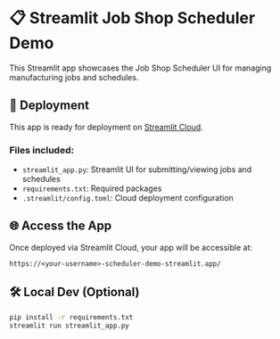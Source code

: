 
# 📋 Streamlit Job Shop Scheduler Demo

This Streamlit app showcases the Job Shop Scheduler UI for managing manufacturing jobs and schedules.

## 🚀 Deployment

This app is ready for deployment on [Streamlit Cloud](https://share.streamlit.io/).

### Files included:
- `streamlit_app.py`: Streamlit UI for submitting/viewing jobs and schedules
- `requirements.txt`: Required packages
- `.streamlit/config.toml`: Cloud deployment configuration

## 🌐 Access the App

Once deployed via Streamlit Cloud, your app will be accessible at:

```
https://<your-username>-scheduler-demo-streamlit.app/
```

## 🛠 Local Dev (Optional)

```bash
pip install -r requirements.txt
streamlit run streamlit_app.py
```
